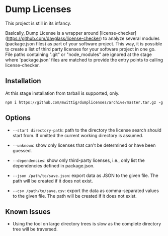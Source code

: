 Dump Licenses
=============

This project is still in its infancy. 

Basically, Dump License is a wrapper around [license-checker] (https://github.com/davglass/license-checker) to analyze 
several modules (package.json files) as part of your software project. This way, it is possible to create a list of 
third party licenses for your software project in one go. File paths containing ".git" or "node_modules" are ignored 
at the stage where 'package.json' files are matched to provide the entry points to calling license-checker. 

Installation
------------

At this stage installation from tarball is supported, only.

    npm i https://github.com/mwittig/dumplicenses/archive/master.tar.gz -g

Options
-------

* `--start directory-path`: path to the directory the license search should start from. 
    If omitted the current working directory is assumed.

* `--unknown`: show only licenses that can't be determined or have been guessed.

* `--dependencies`: show only third-party licenses, i.e., only list the dependencies defined in package.json.

* `--json /path/to/save.json`: export data as JSON to the given file. 
    The path will be created if it does not exist.

* `--csv /path/to/save.csv`: export the data as comma-separated values to the given file. 
    The path will be created if it does not exist.

Known Issues
------------

* Using the tool on large directory trees is slow as the complete directory tree will be traversed.